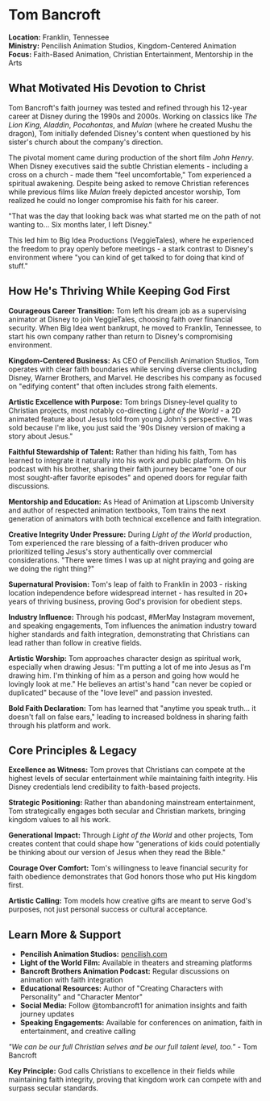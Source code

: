 # Tom Bancroft

**Location:** Franklin, Tennessee  
**Ministry:** Pencilish Animation Studios, Kingdom-Centered Animation  
**Focus:** Faith-Based Animation, Christian Entertainment, Mentorship in the Arts

## What Motivated His Devotion to Christ

Tom Bancroft's faith journey was tested and refined through his 12-year career at Disney during the 1990s and 2000s. Working on classics like *The Lion King*, *Aladdin*, *Pocahontas*, and *Mulan* (where he created Mushu the dragon), Tom initially defended Disney's content when questioned by his sister's church about the company's direction.

The pivotal moment came during production of the short film *John Henry*. When Disney executives said the subtle Christian elements - including a cross on a church - made them "feel uncomfortable," Tom experienced a spiritual awakening. Despite being asked to remove Christian references while previous films like *Mulan* freely depicted ancestor worship, Tom realized he could no longer compromise his faith for his career.

"That was the day that looking back was what started me on the path of not wanting to... Six months later, I left Disney."

This led him to Big Idea Productions (VeggieTales), where he experienced the freedom to pray openly before meetings - a stark contrast to Disney's environment where "you can kind of get talked to for doing that kind of stuff."

## How He's Thriving While Keeping God First

**Courageous Career Transition:** Tom left his dream job as a supervising animator at Disney to join VeggieTales, choosing faith over financial security. When Big Idea went bankrupt, he moved to Franklin, Tennessee, to start his own company rather than return to Disney's compromising environment.

**Kingdom-Centered Business:** As CEO of Pencilish Animation Studios, Tom operates with clear faith boundaries while serving diverse clients including Disney, Warner Brothers, and Marvel. He describes his company as focused on "edifying content" that often includes strong faith elements.

**Artistic Excellence with Purpose:** Tom brings Disney-level quality to Christian projects, most notably co-directing *Light of the World* - a 2D animated feature about Jesus told from young John's perspective. "I was sold because I'm like, you just said the '90s Disney version of making a story about Jesus."

**Faithful Stewardship of Talent:** Rather than hiding his faith, Tom has learned to integrate it naturally into his work and public platform. On his podcast with his brother, sharing their faith journey became "one of our most sought-after favorite episodes" and opened doors for regular faith discussions.

**Mentorship and Education:** As Head of Animation at Lipscomb University and author of respected animation textbooks, Tom trains the next generation of animators with both technical excellence and faith integration.

**Creative Integrity Under Pressure:** During *Light of the World* production, Tom experienced the rare blessing of a faith-driven producer who prioritized telling Jesus's story authentically over commercial considerations. "There were times I was up at night praying and going are we doing the right thing?"

**Supernatural Provision:** Tom's leap of faith to Franklin in 2003 - risking location independence before widespread internet - has resulted in 20+ years of thriving business, proving God's provision for obedient steps.

**Industry Influence:** Through his podcast, #MerMay Instagram movement, and speaking engagements, Tom influences the animation industry toward higher standards and faith integration, demonstrating that Christians can lead rather than follow in creative fields.

**Artistic Worship:** Tom approaches character design as spiritual work, especially when drawing Jesus: "I'm putting a lot of me into Jesus as I'm drawing him. I'm thinking of him as a person and going how would he lovingly look at me." He believes an artist's hand "can never be copied or duplicated" because of the "love level" and passion invested.

**Bold Faith Declaration:** Tom has learned that "anytime you speak truth... it doesn't fall on false ears," leading to increased boldness in sharing faith through his platform and work.

## Core Principles & Legacy

**Excellence as Witness:** Tom proves that Christians can compete at the highest levels of secular entertainment while maintaining faith integrity. His Disney credentials lend credibility to faith-based projects.

**Strategic Positioning:** Rather than abandoning mainstream entertainment, Tom strategically engages both secular and Christian markets, bringing kingdom values to all his work.

**Generational Impact:** Through *Light of the World* and other projects, Tom creates content that could shape how "generations of kids could potentially be thinking about our version of Jesus when they read the Bible."

**Courage Over Comfort:** Tom's willingness to leave financial security for faith obedience demonstrates that God honors those who put His kingdom first.

**Artistic Calling:** Tom models how creative gifts are meant to serve God's purposes, not just personal success or cultural acceptance.

## Learn More & Support

- **Pencilish Animation Studios:** [pencilish.com](http://pencilish.com)
- **Light of the World Film:** Available in theaters and streaming platforms
- **Bancroft Brothers Animation Podcast:** Regular discussions on animation with faith integration
- **Educational Resources:** Author of "Creating Characters with Personality" and "Character Mentor"
- **Social Media:** Follow @tombancroft1 for animation insights and faith journey updates
- **Speaking Engagements:** Available for conferences on animation, faith in entertainment, and creative calling

*"We can be our full Christian selves and be our full talent level, too."* - Tom Bancroft

**Key Principle:** God calls Christians to excellence in their fields while maintaining faith integrity, proving that kingdom work can compete with and surpass secular standards.
